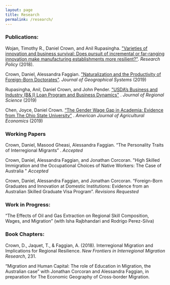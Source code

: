 ```yaml
---
layout: page
title: Research
permalink: /research/
---
```

### Publications:
Wojan, Timothy R., Daniel Crown, and Anil Rupasingha. ["Varieties of innovation and business survival: Does pursuit of incremental or far-ranging innovation make manufacturing establishments more resilient?"](https://www.sciencedirect.com/science/article/abs/pii/S0048733318301562). *Research Policy* (2018).


Crown, Daniel, Alessandra Faggian. ["Naturalization and the Productivity of Foreign-Born Doctorates"](https://link.springer.com/epdf/10.1007/s10109-019-00301-6?author_access_token=zRFG1MxFc9-WwJD6aDPEnve4RwlQNchNByi7wbcMAY7q5kePdIhYCtW0ECFwiz2p0VvR9zWSbNxneLXvyok4GgU2RYFVaeMZPZoamENXo1razg3hWJg3UjDVyzr3_Bb9_aMSQ2zRjiPxslcLpGXAyw%3D%3D). *Journal of Geographical Systems* (2019)

Rupasingha, Anil, Daniel Crown, and John Pender. ["USDA’s Business and Industry (B& I) Loan Program and Business Dynamics"](https://onlinelibrary.wiley.com/doi/pdf/10.1111/jors.12421) .  *Journal of Regional Science* (2019)

Chen, Joyce, Daniel Crown. [“The Gender Wage Gap in Academia: Evidence from The Ohio State University”](https://academic.oup.com/ajae/article/101/5/1337/5532316?guestAccessKey=6b313eb5-c7ab-4cbe-b4f7-b2339d6677d0) . *American Journal of Agricultural Economics* (2019)

### Working Papers
Crown, Daniel, Masood Gheasi, Alessandra Faggian. “The Personality Traits of Interregional Migrants” . *Accepted*

Crown, Daniel, Alessandra Faggian, and Jonathan Corcoran. "High Skilled Immigration and the Occupational Choices of Native Workers: The Case of Australia " *Accepted*

Crown, Daniel, Alessandra Faggian, and Jonathan Corcoran. “Foreign-Born Graduates and Innovation at Domestic Institutions: Evidence from an Australian Skilled Graduate Visa Program”. *Revisions Requested*



### Work in Progress:


“The Effects of Oil and Gas Extraction on Regional Skill Composition, Wages, and
Migration” 
(with Isha Rajbhandari and Rodrigo Perez-Silva)


### Book Chapters:
Crown, D., Jaquet, T., & Faggian, A. (2018). Interregional Migration and Implications for Regional Resilience. *New Frontiers in Interregional Migration Research*, 231.

“Migration and Human Capital: The role of Education in Migration, the Australian case” with Jonathan Corcoran and Alessandra Faggian, in preparation for The Economic Geography of Cross-border Migration.

